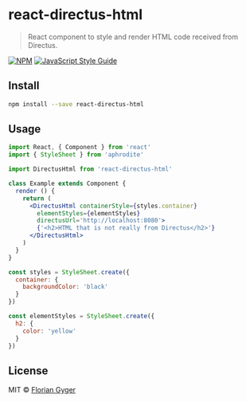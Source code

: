# react-directus-html

> React component to style and render HTML code received from Directus.

[![NPM](https://img.shields.io/npm/v/react-directus-html.svg)](https://www.npmjs.com/package/react-directus-html) [![JavaScript Style Guide](https://img.shields.io/badge/code_style-standard-brightgreen.svg)](https://standardjs.com)

## Install

```bash
npm install --save react-directus-html
```

## Usage

```jsx
import React, { Component } from 'react'
import { StyleSheet } from 'aphrodite'

import DirectusHtml from 'react-directus-html'

class Example extends Component {
  render () {
    return (
      <DirectusHtml containerStyle={styles.container}
        elementStyles={elementStyles}
        directusUrl='http://localhost:8080'>
        {'<h2>HTML that is not really from Directus</h2>'}
      </DirectusHtml>
    )
  }
}

const styles = StyleSheet.create({
  container: {
    backgroundColor: 'black'
  }
})

const elementStyles = StyleSheet.create({
  h2: {
    color: 'yellow'
  }
})
```

## License

MIT © [Florian Gyger](https://github.com/flogy)
